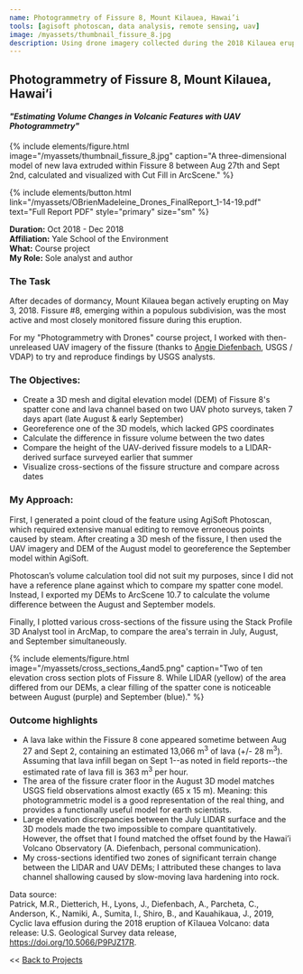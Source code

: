 ```yaml
---
name: Photogrammetry of Fissure 8, Mount Kilauea, Hawai’i
tools: [agisoft photoscan, data analysis, remote sensing, uav]
image: /myassets/thumbnail_fissure_8.jpg
description: Using drone imagery collected during the 2018 Kilauea eruption, I built a 3D model of a volcanic fissure and quantified changes in the fissure's morphology and volume.
---
```


## Photogrammetry of Fissure 8, Mount Kilauea, Hawai’i ##
#### *"Estimating Volume Changes in Volcanic Features with UAV Photogrammetry"*

{% include elements/figure.html image="/myassets/thumbnail_fissure_8.jpg" caption="A three-dimensional model of new lava extruded within Fissure 8 between Aug 27th and Sept 2nd, calculated and visualized with Cut Fill in ArcScene." %}

{% include elements/button.html link="/myassets/OBrienMadeleine_Drones_FinalReport_1-14-19.pdf" text="Full Report PDF" style="primary" size="sm" %}

**Duration:** Oct 2018 - Dec 2018  
**Affiliation:** Yale School of the Environment  
**What:** Course project  
**My Role:** Sole analyst and author


### The Task

After decades of dormancy, Mount Kilauea began actively erupting on May 3, 2018. Fissure #8, emerging within a populous subdivision, was the most active and most closely monitored fissure during this eruption. 

For my "Photogrammetry with Drones" course project, I worked with then-unreleased UAV imagery of the fissure (thanks to [Angie Diefenbach]( https://www.usgs.gov/staff-profiles/angie-diefenbach), USGS / VDAP) to try and reproduce findings by USGS analysts.

### The Objectives:

* Create a 3D mesh and digital elevation model (DEM) of Fissure 8's spatter cone and lava channel based on two UAV photo surveys, taken 7 days apart (late August & early September)
* Georeference one of the 3D models, which lacked GPS coordinates
* Calculate the difference in fissure volume between the two dates
* Compare the height of the UAV-derived fissure models to a LIDAR-derived surface surveyed earlier that summer
* Visualize cross-sections of the fissure structure and compare across dates


### My Approach:

First, I generated a point cloud of the feature using AgiSoft Photoscan, which required extensive manual editing to remove erroneous points caused by steam. After creating a 3D mesh of the fissure, I then used the UAV imagery and DEM of the August model to georeference the September model within AgiSoft.

Photoscan’s volume calculation tool did not suit my purposes, since I did not have a reference plane against which to compare my spatter cone model. Instead, I exported my DEMs to ArcScene 10.7 to calculate the volume difference between the August and September models. 

Finally, I plotted various cross-sections of the fissure using the Stack Profile 3D Analyst tool in ArcMap, to compare the area's terrain in July, August, and September simultaneously.

{% include elements/figure.html image="/myassets/cross_sections_4and5.png" caption="Two of ten elevation cross section plots of Fissure 8. While LIDAR (yellow) of the area differed from our DEMs, a clear filling of the spatter cone is noticeable between August (purple) and September (blue)." %}


### Outcome highlights
* A lava lake within the Fissure 8 cone appeared sometime between Aug 27 and Sept 2, containing an estimated 13,066 m<sup>3</sup> of lava (+/- 28 m<sup>3</sup>). Assuming that lava infill began on Sept 1--as noted in field reports--the estimated rate of lava fill is 363 m<sup>3</sup> per hour.
* The area of the fissure crater floor in the August 3D model matches USGS field observations almost exactly (65 x 15 m). Meaning: this photogrammetric model is a good representation of the real thing, and provides a functionally useful model for earth scientists. 
* Large elevation discrepancies between the July LIDAR surface and the 3D models made the two impossible to compare quantitatively. However, the offset that I found matched the offset found by the Hawai’i Volcano Observatory (A. Diefenbach, personal communication).
* My cross-sections identified two zones of significant terrain change between the LIDAR and UAV DEMs; I attributed these changes to lava channel shallowing caused by slow-moving lava hardening into rock. 



Data source:  
Patrick, M.R., Dietterich, H., Lyons, J., Diefenbach, A., Parcheta, C., Anderson, K., Namiki, A., Sumita, I., Shiro, B., and Kauahikaua, J., 2019, Cyclic lava effusion during the 2018 eruption of Kīlauea Volcano: data release: U.S. Geological Survey data release, https://doi.org/10.5066/P9PJZ17R.


<< [Back to Projects](/projects/)